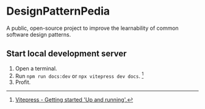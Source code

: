 # DesignPatternPedia

A public, open-source project to improve the learnability of common software design patterns.

## Start local development server

1. Open a terminal.
2. Run `npm run docs:dev` or `npx vitepress dev docs`. [^1]
3. Profit.

[^1]: [Vitepress - Getting started 'Up and running'.](https://vitepress.dev/guide/getting-started#up-and-running)
